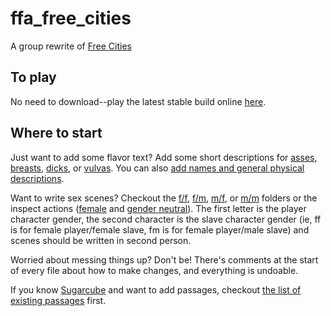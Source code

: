 # ffa_free_cities

A group rewrite of [Free Cities](https://www.tfgamessite.com/?module=viewgame&id=751)

## To play

No need to download--play the latest stable build online [here](https://self-striping-sock.github.io/ffa_free_cities/).

## Where to start

Just want to add some flavor text?  Add some short descriptions for [asses](description/description_ass.tw2), [breasts](description/description_breasts.tw2), [dicks](description/description_cock.tw2), or [vulvas](description/description_vagina.tw2).  You can also [add names and general physical descriptions](description/description_physical.tw2).

Want to write sex scenes? Checkout the [f/f](/ff/), [f/m](/fm/), [m/f](mf), or [m/m](mm) folders or the inspect actions ([female](/inspect/finger_pussy_reaction.tw2) and [gender neutral](/inspect/finger_ass_reaction.tw2)).  The first letter is the player character gender, the second character is the slave character gender (ie, ff is for female player/female slave, fm is for female player/male slave) and scenes should be written in second person.

Worried about messing things up?  Don't be!  There's comments at the start of every file about how to make changes, and everything is undoable.

If you know [Sugarcube](http://www.motoslave.net/sugarcube/2/) and want to add passages, checkout [the list of existing passages](passage-titles.txt) first.